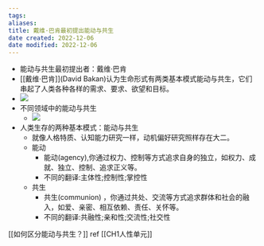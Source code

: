 ```yaml
---
tags: 
aliases: 
title: 戴维·巴肯最初提出能动与共生
date created: 2022-12-06
date modified: 2022-12-06
---
```


-   能动与共生最初提出者：戴维·巴肯
-   [[戴维·巴肯]](David Bakan)认为生命形式有两类基本模式能动与共生，它们串起了人类各种各样的需求、要求、欲望和目标。
-   ![](https://xxpic.oss-cn-qingdao.aliyuncs.com/pic/20220222135110.png)
-   不同领域中的能动与共生
	-   ![](https://xxpic.oss-cn-qingdao.aliyuncs.com/pic/20220222135849.png)
-   人类生存的两种基本模式：能动与共生
	-   就像人格特质、认知能力研究一样，动机偏好研究照样存在大二。
	-   能动
		-   能动(agency),你通过权力、控制等方式追求自身的独立，如权力、成就、独立、控制、追求正义等。
		-   不同的翻译:主体性;控制性;掌控性
	-   共生
		-   共生(communion) ，你通过共处、交流等方式追求群体和社会的融入，如爱、亲密、相互依赖、责任、关怀等。
		-   不同的翻译:共融性;亲和性;交流性;社交性

[[如何区分能动与共生？]]
ref [[CH1人性单元]]